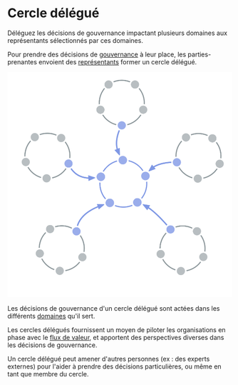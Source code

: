 # Cercle délégué

<summary>
Déléguez les décisions de gouvernance impactant plusieurs domaines aux représentants sélectionnés par ces domaines.
</summary>

Pour prendre des décisions de [gouvernance](glossary:governance) à leur place, les parties-prenantes envoient des [représentants](section:representative) former un cercle délégué.

![Cercle Délégué](img/structural-patterns/delegate-circle.png)

Les décisions de gouvernance d'un cercle délégué sont actées dans les différents [domaines](glossary:domain) qu'il sert.

Les cercles délégués fournissent un moyen de piloter les organisations en phase avec le [flux de valeur](glossary:flow-of-value), et apportent des perspectives diverses dans les décisions de gouvernance.

Un cercle délégué peut amener d'autres personnes (ex : des experts externes) pour l'aider à prendre des décisions particulières, ou même en tant que membre du cercle.
